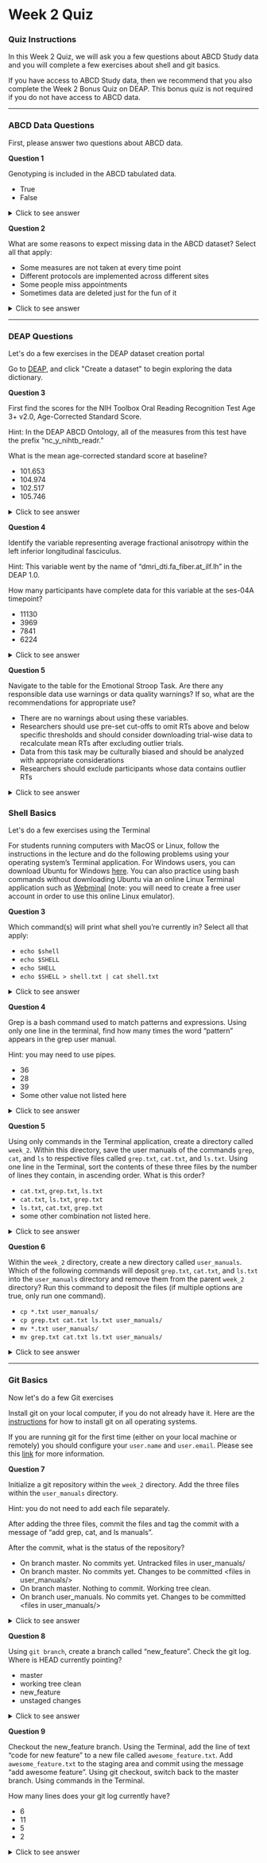 # Week 2 Quiz

### Quiz Instructions

In this Week 2 Quiz, we will ask you a few questions about ABCD Study data and you will complete a few exercises about shell and git basics.

If you have access to ABCD Study data, then we recommend that you also complete the Week 2 Bonus Quiz on DEAP. This bonus quiz is not required if you do not have access to ABCD data.

***

### ABCD Data Questions

First, please answer two questions about ABCD data.

**Question 1**

Genotyping is included in the ABCD tabulated data.

- True
- False

<details>
<summary>Click to see answer</summary>

False

***

</details>

**Question 2**

What are some reasons to expect missing data in the ABCD dataset?
Select all that apply:

- Some measures are not taken at every time point
- Different protocols are implemented across different sites
- Some people miss appointments
- Sometimes data are deleted just for the fun of it

<details>
<summary>Click to see answer</summary>

Some measures are not taken at every time point

Some people miss appointments

</details>

****

### DEAP Questions

Let's do a few exercises in the DEAP dataset creation portal

Go to [DEAP](https://abcd.deapscience.com/), and click "Create a dataset" to begin exploring the data dictionary.

**Question 3**

First find the scores for the NIH Toolbox Oral Reading Recognition Test Age 3+ v2.0, Age-Corrected Standard Score.

Hint: In the DEAP ABCD Ontology, all of the measures from this test have the prefix “nc_y_nihtb_readr.”

What is the mean age-corrected standard score at baseline?

- 101.653
- 104.974
- 102.517
- 105.746

<details>
<summary>Click to see answer</summary>

102.517

</details>

**Question 4**

Identify the variable representing average fractional anisotropy within the left inferior longitudinal fasciculus.

Hint: This variable went by the name of “dmri_dti.fa_fiber.at_ilf.lh” in the DEAP 1.0.

How many participants have complete data for this variable at the ses-04A timepoint?

- 11130
- 3969
- 7841
- 6224

<details>
<summary>Click to see answer</summary>

6224

</details>

**Question 5**

Navigate to the table for the Emotional Stroop Task. Are there any responsible data use warnings or data quality warnings? If so, what are the recommendations for appropriate use?  

- There are no warnings about using these variables.
- Researchers should use pre-set cut-offs to omit RTs above and below specific thresholds and should consider downloading trial-wise data to recalculate mean RTs after excluding outlier trials.
- Data from this task may be culturally biased and should be analyzed with appropriate considerations
- Researchers should exclude participants whose data contains outlier RTs

<details>
<summary>Click to see answer</summary>

Researchers should use pre-set cut-offs to omit RTs above and below specific thresholds and should consider downloading trial-wise data to recalculate mean RTs after excluding outlier trials.

To view this information, click the "Details" button for any of the Emotional Stroop Task variables. You should see a warning triangle followed by the following sentence: 

Learn about data quality issues with this variable [here](https://docs.abcdstudy.org/latest/documentation/non_imaging/nc.html#data-est).

Click on the link at the end of the sentence to view data quality warnings.

</details>

### Shell Basics

Let's do a few exercises using the Terminal

For students running computers with MacOS or Linux, follow the instructions in the lecture and do the following problems using your operating system’s Terminal application. For Windows users, you can download Ubuntu for Windows [here](https://www.microsoft.com/en-us/p/ubuntu/9nblggh4msv6?activetab=pivot:regionofsystemrequirementstab). You can also practice using bash commands without downloading Ubuntu via an online Linux Terminal application such as [Webminal](https://www.webminal.org/terminal/) (note: you will need to create a free user account in order to use this online Linux emulator).

**Question 3**

Which command(s) will print what shell you’re currently in?
Select all that apply:

- `echo $shell`
- `echo $SHELL`
- `echo SHELL`
- `echo $SHELL > shell.txt | cat shell.txt`

<details>
<summary>Click to see answer</summary>

`echo $SHELL`

`echo $SHELL > shell.txt | cat shell.txt`

**Note**

`echo $SHELL > shell.txt | cat shell.txt` is an intentionally convoluted and unnecessary solution meant to explain shell concepts.

**Explanation**

`echo` is the bash shell command that prints the input back to the terminal. `$` is used to call on existing variables in the namespace. `SHELL` is a default environment variable that encodes the type of shell currently running. Thus, `echo $SHELL` will print the contents of the environment variable to the terminal.

`>` is an operator that funnels the output of the preceding command into a text file rather than to the terminal. `|` is a pipe operator that takes the output of the preceding command as the input into the next. `cat` is the bash command that prints the contents of a text file to the terminal screen. Thus, `echo $SHELL > shell.txt | cat shell.txt` funnels the output of `echo $SHELL` into a text file called `shell.txt` and then `cat shell.txt` prints the contents of `shell.txt` to the terminal.

***

</details>

**Question 4**

Grep is a bash command used to match patterns and expressions. Using only one line in the terminal, find how many times the word “pattern” appears in the grep user manual.

Hint: you may need to use pipes.

- 36
- 28
- 39
- Some other value not listed here

<details>
<summary>Click to see answer</summary>

The numerical answer to this question depends on which version of grep you are running in your Terminal. If you are running `grep` on a Mac (i.e., are running BSD grep 2.5.1-FreeBSD or similar) the number of times the word "pattern" appears in the grep user manual is 35. If you are running `grep` on a Linux Terminal (i.e., are running GNU grep 2.20 or similar) the answer is 22. If you are running a version of grep that is different from either of the above then you may have another answer! Because of this all answers to this question are marked as correct. The important thing here is not, in fact, to identify how many instances of the word "pattern" appear in the grep user manual (shocker!)... what is important is to understand how to use `grep` to search for specific expressions. A detailed explanation of one possible set of commands that achieve the above desired search is described below.
    
**Possible solution**

`man grep | grep -i -o pattern | wc -l`
    
**Explanation**
    
`man` is the shell command used to see a commands user manual. `grep` is used here in two ways. First we print the grep user manual using `man grep`. Then, that output is piped (using `|`) to the `grep` command where we search for all instances of the string `pattern`. The `grep` option `-i` is selected to ignore capitalization (`grep` is case-sensitive by default, so `-i` tells `grep` to return instances of the strings `pattern`, `Pattern`, `PATTERN`, etc). We also use the option `-o` to ask `grep` to print out each instance of `pattern` on a new line (without the `-o` flag, `grep` would print out each line that contains *one or more* instance of the string `pattern` -- because we want to count the *total number of times* the word "pattern" appears, we want to print each appearing of `pattern` to a new line). Finally, We pipe (using `|`) this output into the `wc` program, which counts various aspects of the input. We use `-l` to tell `wc` that we want to count the number of lines (each of which contains a new instance of `pattern`).

If you want to know more about the available options in `grep`, `wc`, or any other bash command then you can find a description of all options in the manual files.
    
Note: the usage of `grep -i -o pattern` can contain the plural, thus `pattern` and `patterns` are both included.
      
***

</details>

**Question 5**

Using only commands in the Terminal application, create a directory called `week_2`. Within this directory, save the user manuals of the commands `grep`, `cat`, and `ls` to respective files called `grep.txt`, `cat.txt`, and `ls.txt`. Using one line in the Terminal, sort the contents of these three files by the number of lines they contain, in ascending order. What is this order?

- `cat.txt`, `grep.txt`, `ls.txt`
- `cat.txt`, `ls.txt`, `grep.txt`
- `ls.txt`, `cat.txt`, `grep.txt`
- some other combination not listed here.

<details>
<summary>Click to see answer</summary>

Your answer will depend on your operating system/which version of Unix or Linux you are using. The answer `cat.txt`, `grep.txt`, `ls.txt` was found using the FreeBSD version of Unix that runs on Mac OSX. The answer of `cat.txt`, `ls.txt`, `grep.txt` was found using the version of Linux that runs on CentOS 7 and Fedora 31. There are other possibilities, thus all answers to this question are marked as correct.

**Possible solutions**
    
You can create a new directory called `week_2` via the command `mkdir week_2`. You can then change you working directory to `week_2` by using the command `cd week_2`. The separate commands `man ls > ls.txt`, `man grep > grep.txt`, and `man cat > cat.txt` would create three txt files within `week_2`, each containing the three different user manuals for `ls`, `grep` and `cat`. Next you can print a sorted list of the number of lines within each user manual using `wc -l *.txt | sort`. Note, as before, there are many different ways you could determine the answer to this questions. The above is just one example.

**Explanation**

`wc` is the bash program that counts things. With the `-l` option, we tell `wc` to count the number of lines. `*.txt` uses the wildcard operator, `*`, to find all files that end in `.txt`, that is, the three files you created in the previous question. So, `wc -l *.txt` counts the number of lines in all files that end in `.txt`. Note, it is implicit in the way this `wc` command is structured that `wc` will only look for matches in the current directory.

We then pipe the output of `wc` to the `sort` command, to have it sort by line number. In the `wc -l *.txt > lines.txt | sort lines.txt` solution, we have an intermediary step of writing the line numbers to a file called `lines.txt`.

***

</details>

**Question 6**

Within the `week_2` directory, create a new directory called `user_manuals`. Which of the following commands will deposit `grep.txt`, `cat.txt`, and `ls.txt` into the `user_manuals` directory and remove them from the parent `week_2` directory? Run this command to deposit the files (if multiple options are true, only run one command).

- `cp *.txt user_manuals/`
- `cp grep.txt cat.txt ls.txt user_manuals/`
- `mv *.txt user_manuals/`
- `mv grep.txt cat.txt ls.txt user_manuals/`

<details>
<summary>Click to see answer</summary>

`mv *.txt user_manuals/`

`mv grep.txt cat.txt ls.txt user_manuals/`

**Explanation**

`mv` is the bash command to move files from one place to another. It can also be used to rename files if you specify the same location for the output. `mv` is not to be confused with `cp`, `mv` moves files whereas `cp` copies them. The distinction is that with `mv` your file will not exist in it's previous location whereas with `cp` it will.

You can use a wildcard operator to move all files that end in `*.txt` as in the `mv *.txt user_manuals/` solution. Or, you can specify each file manually, as in the `mv grep.txt cat.txt ls.txt user_manuals/` solution.

</details>

***

### Git Basics

Now let's do a few Git exercises

Install git on your local computer, if you do not already have it. Here are the [instructions](https://git-scm.com/book/en/v2/Getting-Started-Installing-Git)  for how to install git on all operating systems.

If you are running git for the first time (either on your local machine or remotely) you should configure your `user.name` and `user.email`. Please see this  [link](https://git-scm.com/book/en/v2/Getting-Started-First-Time-Git-Setup)  for more information.

**Question 7**

Initialize a git repository within the `week_2` directory. Add the three files within the `user_manuals` directory.

Hint: you do not need to add each file separately.

After adding the three files, commit the files and tag the commit with a message of “add grep, cat, and ls manuals”.

After the commit, what is the status of the repository?

- On branch master. No commits yet. Untracked files in user_manuals/
- On branch master. No commits yet. Changes to be committed \<files in user_manuals/>
- On branch master. Nothing to commit. Working tree clean.
- On branch user_manuals. No commits yet. Changes to be committed \<files in user_manuals/>

<details>
<summary>Click to see answer</summary>

On branch master. Nothing to commit. Working tree clean.

**Solution**

Initialize the git repository: `git init`

Add the three files within the `user_manuals` directory: `git add user_manuals/*.txt`

Commit the files: `git commit -m "add grep, cat, and ls manuals"`

Check the status of the repository: `git status`

***

</details>

**Question 8**

Using `git branch`, create a branch called “new_feature”. Check the git log. Where is HEAD currently pointing?

- master
- working tree clean
- new_feature
- unstaged changes

<details>
<summary>Click to see answer</summary>

master

**Solution**

Create new branch: `git branch new_feature`

Check the status `git status` and see that you're still on the master branch.

**Explanation**

`git branch new_feature` creates the branch called `new_feature`, however the `HEAD` is not yet pointed at the `new_feature` branch. The branch has been created, but the `HEAD` is still at the master branch. To move `HEAD` to the `new_feature` branch, you'd use `git checkout new_feature`.

Or, a related solution would be to use `git checkout -b new_feature`, which would create the branch and move `HEAD` all in one move.

***

</details>

**Question 9**

Checkout the new_feature branch. Using the Terminal, add the line of text “code for new feature” to a new file called `awesome_feature.txt`. Add `awesome_feature.txt` to the staging area and commit using the message “add awesome feature”. Using git checkout, switch back to the master branch. Using commands in the Terminal.

How many lines does your git log currently have?

- 6
- 11
- 5
- 2

<details>
<summary>Click to see answer</summary>

5

**Solution**

Checkout `new_feature`: `git checkout new_feature`

Create new file: `echo code for new feature > awesome_feature.txt`

Add to staging area: `git add awesome_feature.txt`

Commit: `git commit -m "add awesome feature`"

Checkout master: `git checkout master`

View log: `git log`

Count number of lines in log: `git log | wc -l`

Your log should look something like (with a different commit ID):

```
commit 63a47a48c7673f87b7c8ab463fa766dee3b485e7 (HEAD -> master)
Author: user.name <user.email>
Date:   DATE

    add grep, cat, and ls manuals
```

***

</details>
